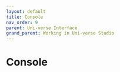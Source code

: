 ```yaml
---
layout: default
title: Console
nav_order: 9
parent: Uni-verse Interface
grand_parent: Working in Uni-verse Studio
---
```

# Console